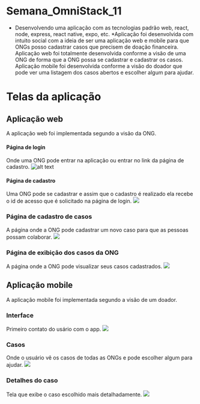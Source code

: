# Semana_OmniStack_11
* Desenvolvendo uma aplicação com as tecnologias padrão web, react, node, express, react native, expo, etc.
*Aplicação foi desenvolvida com intuito social com a ideia de ser uma aplicação web e mobile para que ONGs  posso cadastrar casos que precisem de doação financeira.  Aplicação web foi totalmente desenvolvida conforme a visão de uma ONG de forma que a ONG possa se cadastrar e cadastrar os casos. Aplicação mobile foi desenvolvida conforme a visão do doador que pode ver uma listagem dos casos abertos e escolher algum para ajudar.

# Telas da aplicação

## Aplicação web
A aplicação web foi implementada segundo a visão da ONG.

#### Página de login 
Onde uma ONG pode entrar na aplicação ou entrar no link da página de cadastro.
![alt text](https://github.com/DayaneCordeiro/SemanaOmniStack_11/blob/master/imagens/Login.PNG)

#### Página de cadastro
Uma ONG pode se cadastrar e assim que o cadastro é realizado ela recebe o id de acesso que é solicitado na página de login.
![](https://github.com/DayaneCordeiro/SemanaOmniStack_11/blob/master/imagens/Cadastro.PNG)

### Página de cadastro de casos
A página onde a ONG pode cadastrar um novo caso para que as pessoas possam colaborar.
![](https://github.com/DayaneCordeiro/SemanaOmniStack_11/blob/master/imagens/NovoCaso.PNG)

### Página de exibição dos casos da ONG
A página onde a ONG pode visualizar seus casos cadastrados.
![](https://github.com/DayaneCordeiro/SemanaOmniStack_11/blob/master/imagens/Casos.PNG)

## Aplicação mobile
A aplicação mobile foi implementada segundo a visão de um doador.

### Interface
Primeiro contato do usário com o app.
![](https://github.com/DayaneCordeiro/SemanaOmniStack_11/blob/master/imagens/InterfaceMobile.PNG)

### Casos
Onde o usuário vê os casos de todas as ONGs e pode escolher algum para ajudar.
![](https://github.com/DayaneCordeiro/SemanaOmniStack_11/blob/master/imagens/CasosMobile.PNG)

### Detalhes do caso
Tela que exibe o caso escolhido mais detalhadamente.
![](https://github.com/DayaneCordeiro/SemanaOmniStack_11/blob/master/imagens/DetalhesCasoMobile.PNG)
